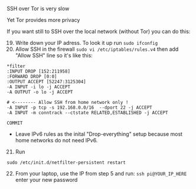 SSH over Tor is very slow

Yet Tor provides more privacy

If you want still to SSH over the local network (without Tor) you can do this:



19. Write down your IP adress. To look it up run `sudo ifconfig`
20. Allow SSH in the firewall `sudo vi /etc/iptables/rules.v4` then add "Allow SSH" line so it's like this:
```
*filter
:INPUT DROP [152:211958]
:FORWARD DROP [0:0]
:OUTPUT ACCEPT [52247:3125304]
-A INPUT -i lo -j ACCEPT
-A OUTPUT -o lo -j ACCEPT

# <-------- Allow SSH from home network only !
-A INPUT -p tcp -s 192.168.0.0/16  --dport 22 -j ACCEPT
-A INPUT -m conntrack --ctstate RELATED,ESTABLISHED -j ACCEPT

COMMIT
``` 
* Leave IPv6 rules as the inital "Drop-everything" setup because most home networks do not need IPv6.

21. Run 
```
sudo /etc/init.d/netfilter-persistent restart
```
22. From your laptop, use the IP from step 5 and run: `ssh pi@YOUR_IP_HERE` enter your new password

